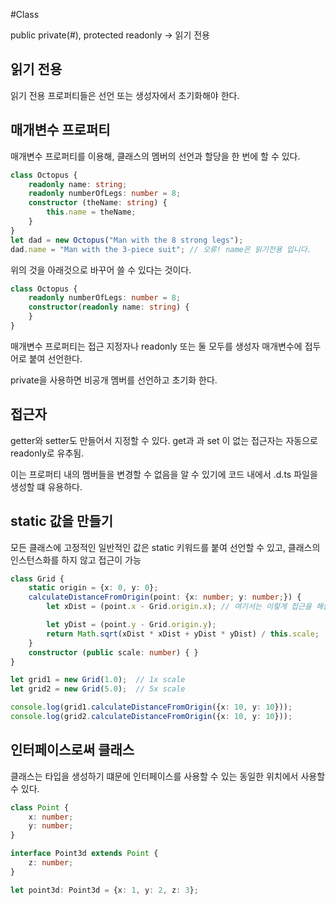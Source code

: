 #Class


public private(#), protected
readonly -> 읽기 전용

## 읽기 전용
읽기 전용 프로퍼티들은 선언 또는 생성자에서 초기화해야 한다.

## 매개변수 프로퍼티

매개변수 프로퍼티를 이용해, 클래스의 멤버의 선언과 할당을 한 번에 할 수 있다.


```typescript
class Octopus {
    readonly name: string;
    readonly numberOfLegs: number = 8;
    constructor (theName: string) {
        this.name = theName;
    }
}
let dad = new Octopus("Man with the 8 strong legs");
dad.name = "Man with the 3-piece suit"; // 오류! name은 읽기전용 입니다.
```
위의 것을 아래것으로 바꾸어 쓸 수 있다는 것이다.

```typescript
class Octopus {
    readonly numberOfLegs: number = 8;
    constructor(readonly name: string) {
    }
}
```

매개변수 프로퍼티는 접근 지정자나 readonly 또는 둘 모두를 생성자 매개변수에 접두어로 붙여 선언한다.

private을 사용하면 비공개 멤버를 선언하고 초기화 한다.

## 접근자

getter와 setter도 만들어서 지정할 수 있다.
get과 과 set 이 없는 접근자는 자동으로 readonly로 유추됨.

이는 프로퍼티 내의 멤버들을 변경할 수 없음을 알 수 있기에 코드 내에서 .d.ts 파일을 생성할 떄 유용하다.

## static 값을 만들기

모든 클래스에 고정적인 일반적인 값은 static 키워드를 붙여 선언할 수 있고, 클래스의 인스턴스화를 하지 않고 접근이 가능

```typescript
class Grid {
    static origin = {x: 0, y: 0};
    calculateDistanceFromOrigin(point: {x: number; y: number;}) {
        let xDist = (point.x - Grid.origin.x); // 여기서는 이렇게 접근을 해싿. ..

        let yDist = (point.y - Grid.origin.y);
        return Math.sqrt(xDist * xDist + yDist * yDist) / this.scale;
    }
    constructor (public scale: number) { }
}

let grid1 = new Grid(1.0);  // 1x scale
let grid2 = new Grid(5.0);  // 5x scale

console.log(grid1.calculateDistanceFromOrigin({x: 10, y: 10}));
console.log(grid2.calculateDistanceFromOrigin({x: 10, y: 10}));
```

## 인터페이스로써 클래스

클래스는 타입을 생성하기 떄문에 인터페이스를 사용할 수 있는 동일한 위치에서 사용할 수 있다.

```typescript
class Point {
    x: number;
    y: number;
}

interface Point3d extends Point {
    z: number;
}

let point3d: Point3d = {x: 1, y: 2, z: 3};
```

